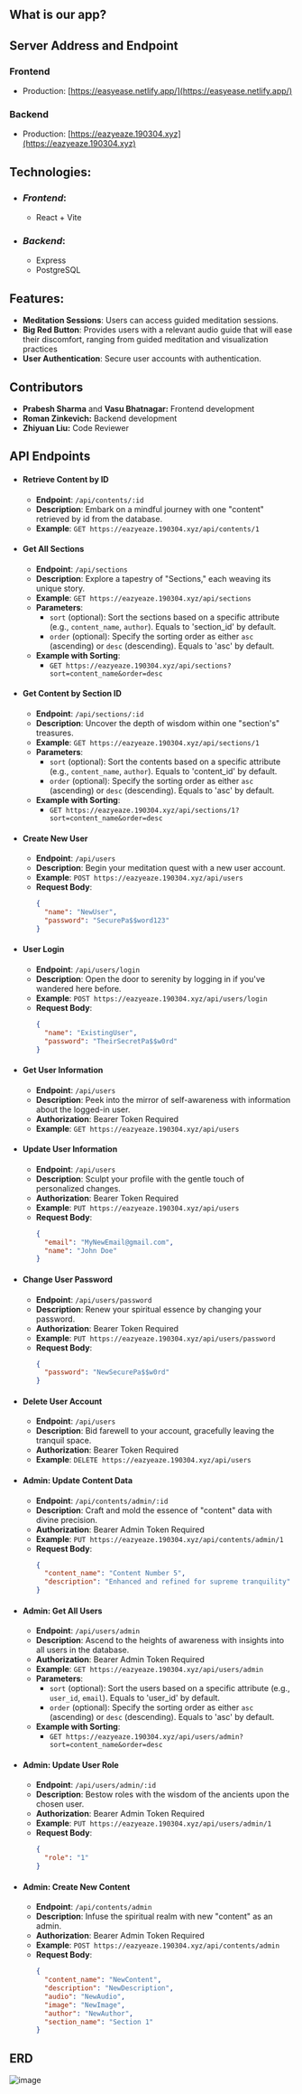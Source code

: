 ## What is our app?

## Server Address and Endpoint

### Frontend

- Production: [https://easyease.netlify.app/](https://easyease.netlify.app/)

### Backend

- Production: [https://eazyeaze.190304.xyz](https://eazyeaze.190304.xyz)

## Technologies:

- ### _Frontend_:

  - React + Vite

- ### _Backend_:
  - Express
  - PostgreSQL

## Features:

- **Meditation Sessions**: Users can access guided meditation sessions.
- **Big Red Button**: Provides users with a relevant audio guide that will ease their discomfort, ranging from guided meditation and visualization practices
- **User Authentication**: Secure user accounts with authentication.

## Contributors

- **Prabesh Sharma** and **Vasu Bhatnagar:** Frontend development
- **Roman Zinkevich:** Backend development
- **Zhiyuan Liu:** Code Reviewer

## API Endpoints

- #### **Retrieve Content by ID**

  - **Endpoint**: `/api/contents/:id`
  - **Description**: Embark on a mindful journey with one "content" retrieved by id from the database.
  - **Example**: `GET https://eazyeaze.190304.xyz/api/contents/1`

- #### **Get All Sections**

  - **Endpoint**: `/api/sections`
  - **Description**: Explore a tapestry of "Sections," each weaving its unique story.
  - **Example**: `GET https://eazyeaze.190304.xyz/api/sections`
  - **Parameters**:
    - `sort` (optional): Sort the sections based on a specific attribute (e.g., `content_name`, `author`). Equals to 'section_id' by default.
    - `order` (optional): Specify the sorting order as either `asc` (ascending) or `desc` (descending). Equals to 'asc' by default.
  - **Example with Sorting**:
    - `GET https://eazyeaze.190304.xyz/api/sections?sort=content_name&order=desc`

- #### **Get Content by Section ID**

  - **Endpoint**: `/api/sections/:id`
  - **Description**: Uncover the depth of wisdom within one "section's" treasures.
  - **Example**: `GET https://eazyeaze.190304.xyz/api/sections/1`
  - **Parameters**:
    - `sort` (optional): Sort the contents based on a specific attribute (e.g., `content_name`, `author`). Equals to 'content_id' by default.
    - `order` (optional): Specify the sorting order as either `asc` (ascending) or `desc` (descending). Equals to 'asc' by default.
  - **Example with Sorting**:
    - `GET https://eazyeaze.190304.xyz/api/sections/1?sort=content_name&order=desc`

- #### **Create New User**

  - **Endpoint**: `/api/users`
  - **Description**: Begin your meditation quest with a new user account.
  - **Example**: `POST https://eazyeaze.190304.xyz/api/users`
  - **Request Body**:
    ```json
    {
      "name": "NewUser",
      "password": "SecurePa$$word123"
    }
    ```

- #### **User Login**

  - **Endpoint**: `/api/users/login`
  - **Description**: Open the door to serenity by logging in if you've wandered here before.
  - **Example**: `POST https://eazyeaze.190304.xyz/api/users/login`
  - **Request Body**:
    ```json
    {
      "name": "ExistingUser",
      "password": "TheirSecretPa$$w0rd"
    }
    ```

- #### **Get User Information**

  - **Endpoint**: `/api/users`
  - **Description**: Peek into the mirror of self-awareness with information about the logged-in user.
  - **Authorization**: Bearer Token Required
  - **Example**: `GET https://eazyeaze.190304.xyz/api/users`

- #### **Update User Information**

  - **Endpoint**: `/api/users`
  - **Description**: Sculpt your profile with the gentle touch of personalized changes.
  - **Authorization**: Bearer Token Required
  - **Example**: `PUT https://eazyeaze.190304.xyz/api/users`
  - **Request Body**:
    ```json
    {
      "email": "MyNewEmail@gmail.com",
      "name": "John Doe"
    }
    ```

- #### **Change User Password**

  - **Endpoint**: `/api/users/password`
  - **Description**: Renew your spiritual essence by changing your password.
  - **Authorization**: Bearer Token Required
  - **Example**: `PUT https://eazyeaze.190304.xyz/api/users/password`
  - **Request Body**:
    ```json
    {
      "password": "NewSecurePa$$w0rd"
    }
    ```

- #### **Delete User Account**

  - **Endpoint**: `/api/users`
  - **Description**: Bid farewell to your account, gracefully leaving the tranquil space.
  - **Authorization**: Bearer Token Required
  - **Example**: `DELETE https://eazyeaze.190304.xyz/api/users`

- #### **Admin: Update Content Data**

  - **Endpoint**: `/api/contents/admin/:id`
  - **Description**: Craft and mold the essence of "content" data with divine precision.
  - **Authorization**: Bearer Admin Token Required
  - **Example**: `PUT https://eazyeaze.190304.xyz/api/contents/admin/1`
  - **Request Body**:
    ```json
    {
      "content_name": "Content Number 5",
      "description": "Enhanced and refined for supreme tranquility"
    }
    ```

- #### **Admin: Get All Users**

  - **Endpoint**: `/api/users/admin`
  - **Description**: Ascend to the heights of awareness with insights into all users in the database.
  - **Authorization**: Bearer Admin Token Required
  - **Example**: `GET https://eazyeaze.190304.xyz/api/users/admin`
  - **Parameters**:
    - `sort` (optional): Sort the users based on a specific attribute (e.g., `user_id`, `email`). Equals to 'user_id' by default.
    - `order` (optional): Specify the sorting order as either `asc` (ascending) or `desc` (descending). Equals to 'asc' by default.
  - **Example with Sorting**:
    - `GET https://eazyeaze.190304.xyz/api/users/admin?sort=content_name&order=desc`

- #### **Admin: Update User Role**

  - **Endpoint**: `/api/users/admin/:id`
  - **Description**: Bestow roles with the wisdom of the ancients upon the chosen user.
  - **Authorization**: Bearer Admin Token Required
  - **Example**: `PUT https://eazyeaze.190304.xyz/api/users/admin/1`
  - **Request Body**:
    ```json
    {
      "role": "1"
    }
    ```

- #### **Admin: Create New Content**
  - **Endpoint**: `/api/contents/admin`
  - **Description**: Infuse the spiritual realm with new "content" as an admin.
  - **Authorization**: Bearer Admin Token Required
  - **Example**: `POST https://eazyeaze.190304.xyz/api/contents/admin`
  - **Request Body**:
    ```json
    {
      "content_name": "NewContent",
      "description": "NewDescription",
      "audio": "NewAudio",
      "image": "NewImage",
      "author": "NewAuthor",
      "section_name": "Section 1"
    }
    ```

## ERD

![image](https://github.com/ZealinBee/MeditationNotMedication/assets/75644570/dc01da79-06f1-4fce-9e8c-0e1cac47e5ed)
